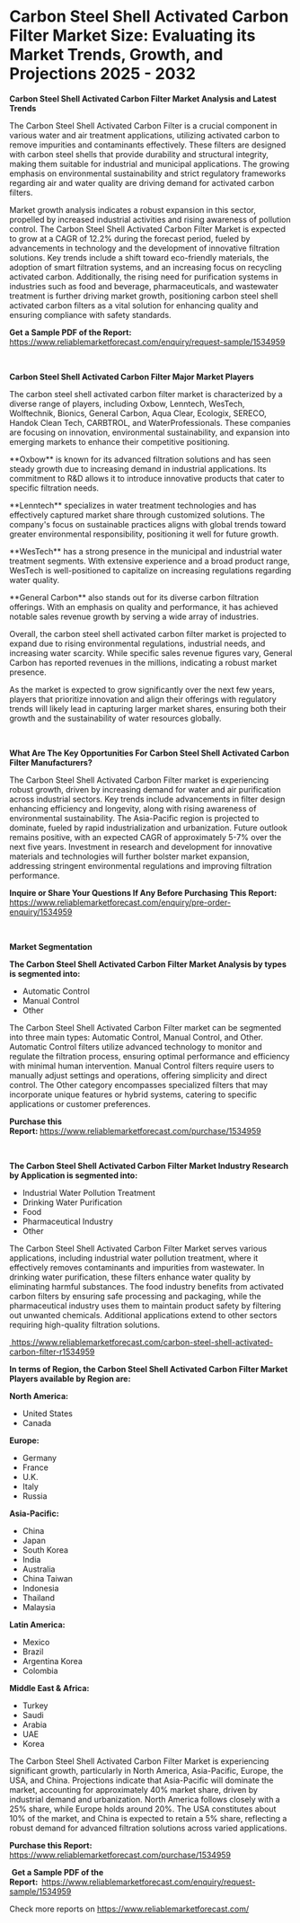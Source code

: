 <p><h1>Carbon Steel Shell Activated Carbon Filter Market Size: Evaluating its Market Trends, Growth, and Projections 2025 - 2032</h1></p><p><strong>Carbon Steel Shell Activated Carbon Filter Market Analysis and Latest Trends</strong></p>
<p><p>The Carbon Steel Shell Activated Carbon Filter is a crucial component in various water and air treatment applications, utilizing activated carbon to remove impurities and contaminants effectively. These filters are designed with carbon steel shells that provide durability and structural integrity, making them suitable for industrial and municipal applications. The growing emphasis on environmental sustainability and strict regulatory frameworks regarding air and water quality are driving demand for activated carbon filters.</p><p>Market growth analysis indicates a robust expansion in this sector, propelled by increased industrial activities and rising awareness of pollution control. The Carbon Steel Shell Activated Carbon Filter Market is expected to grow at a CAGR of 12.2% during the forecast period, fueled by advancements in technology and the development of innovative filtration solutions. Key trends include a shift toward eco-friendly materials, the adoption of smart filtration systems, and an increasing focus on recycling activated carbon. Additionally, the rising need for purification systems in industries such as food and beverage, pharmaceuticals, and wastewater treatment is further driving market growth, positioning carbon steel shell activated carbon filters as a vital solution for enhancing quality and ensuring compliance with safety standards.</p></p>
<p><strong>Get a Sample PDF of the Report:&nbsp;</strong> <a href="https://www.reliablemarketforecast.com/enquiry/request-sample/1534959?utm_campaign=3123&utm_medium=2&utm_source=Github&utm_content=ia&utm_term=11042025&utm_id=carbon-steel-shell-activated-carbon-filter">https://www.reliablemarketforecast.com/enquiry/request-sample/1534959</a></p>
<p>&nbsp;</p>
<p><strong>Carbon Steel Shell Activated Carbon Filter Major Market Players</strong></p>
<p><p>The carbon steel shell activated carbon filter market is characterized by a diverse range of players, including Oxbow, Lenntech, WesTech, Wolftechnik, Bionics, General Carbon, Aqua Clear, Ecologix, SERECO, Handok Clean Tech, CARBTROL, and WaterProfessionals. These companies are focusing on innovation, environmental sustainability, and expansion into emerging markets to enhance their competitive positioning.</p><p>**Oxbow** is known for its advanced filtration solutions and has seen steady growth due to increasing demand in industrial applications. Its commitment to R&D allows it to introduce innovative products that cater to specific filtration needs.</p><p>**Lenntech** specializes in water treatment technologies and has effectively captured market share through customized solutions. The company's focus on sustainable practices aligns with global trends toward greater environmental responsibility, positioning it well for future growth.</p><p>**WesTech** has a strong presence in the municipal and industrial water treatment segments. With extensive experience and a broad product range, WesTech is well-positioned to capitalize on increasing regulations regarding water quality.</p><p>**General Carbon** also stands out for its diverse carbon filtration offerings. With an emphasis on quality and performance, it has achieved notable sales revenue growth by serving a wide array of industries.</p><p>Overall, the carbon steel shell activated carbon filter market is projected to expand due to rising environmental regulations, industrial needs, and increasing water scarcity. While specific sales revenue figures vary, General Carbon has reported revenues in the millions, indicating a robust market presence.</p><p>As the market is expected to grow significantly over the next few years, players that prioritize innovation and align their offerings with regulatory trends will likely lead in capturing larger market shares, ensuring both their growth and the sustainability of water resources globally.</p></p>
<p>&nbsp;</p>
<p><strong>What Are The Key Opportunities For Carbon Steel Shell Activated Carbon Filter Manufacturers?</strong></p>
<p><p>The Carbon Steel Shell Activated Carbon Filter market is experiencing robust growth, driven by increasing demand for water and air purification across industrial sectors. Key trends include advancements in filter design enhancing efficiency and longevity, along with rising awareness of environmental sustainability. The Asia-Pacific region is projected to dominate, fueled by rapid industrialization and urbanization. Future outlook remains positive, with an expected CAGR of approximately 5-7% over the next five years. Investment in research and development for innovative materials and technologies will further bolster market expansion, addressing stringent environmental regulations and improving filtration performance.</p></p>
<p><strong>Inquire or Share Your Questions If Any Before Purchasing This Report:</strong> <a href="https://www.reliablemarketforecast.com/enquiry/pre-order-enquiry/1534959?utm_campaign=3123&utm_medium=2&utm_source=Github&utm_content=ia&utm_term=11042025&utm_id=carbon-steel-shell-activated-carbon-filter">https://www.reliablemarketforecast.com/enquiry/pre-order-enquiry/1534959</a></p>
<p>&nbsp;</p>
<p><strong>Market Segmentation</strong></p>
<p><strong>The Carbon Steel Shell Activated Carbon Filter Market Analysis by types is segmented into:</strong></p>
<p><ul><li>Automatic Control</li><li>Manual Control</li><li>Other</li></ul></p>
<p><p>The Carbon Steel Shell Activated Carbon Filter market can be segmented into three main types: Automatic Control, Manual Control, and Other. Automatic Control filters utilize advanced technology to monitor and regulate the filtration process, ensuring optimal performance and efficiency with minimal human intervention. Manual Control filters require users to manually adjust settings and operations, offering simplicity and direct control. The Other category encompasses specialized filters that may incorporate unique features or hybrid systems, catering to specific applications or customer preferences.</p></p>
<p><strong>Purchase this Report:&nbsp;</strong><a href="https://www.reliablemarketforecast.com/purchase/1534959?utm_campaign=3123&utm_medium=2&utm_source=Github&utm_content=ia&utm_term=11042025&utm_id=carbon-steel-shell-activated-carbon-filter">https://www.reliablemarketforecast.com/purchase/1534959</a></p>
<p>&nbsp;</p>
<p><strong>The Carbon Steel Shell Activated Carbon Filter Market Industry Research by Application is segmented into:</strong></p>
<p><ul><li>Industrial Water Pollution Treatment</li><li>Drinking Water Purification</li><li>Food</li><li>Pharmaceutical Industry</li><li>Other</li></ul></p>
<p><p>The Carbon Steel Shell Activated Carbon Filter Market serves various applications, including industrial water pollution treatment, where it effectively removes contaminants and impurities from wastewater. In drinking water purification, these filters enhance water quality by eliminating harmful substances. The food industry benefits from activated carbon filters by ensuring safe processing and packaging, while the pharmaceutical industry uses them to maintain product safety by filtering out unwanted chemicals. Additional applications extend to other sectors requiring high-quality filtration solutions.</p></p>
<p><a href="https://www.reliablemarketforecast.com/carbon-steel-shell-activated-carbon-filter-r1534959?utm_campaign=3123&utm_medium=2&utm_source=Github&utm_content=ia&utm_term=11042025&utm_id=carbon-steel-shell-activated-carbon-filter">&nbsp;https://www.reliablemarketforecast.com/carbon-steel-shell-activated-carbon-filter-r1534959</a></p>
<p><strong>In terms of Region, the Carbon Steel Shell Activated Carbon Filter Market Players available by Region are:</strong></p>
<p>
    <p> <strong> North America: </strong>
        <ul>
            <li>United States</li>
            <li>Canada</li>
        </ul>
        </p> 
    <p> <strong> Europe: </strong>
        <ul>
            <li>Germany</li>
            <li>France</li>
            <li>U.K.</li>
            <li>Italy</li>
            <li>Russia</li>
        </ul>
        </p> 
    <p> <strong> Asia-Pacific: </strong>
        <ul>
            <li>China</li>
            <li>Japan</li>
            <li>South Korea</li>
            <li>India</li>
            <li>Australia</li>
            <li>China Taiwan</li>
            <li>Indonesia</li>
            <li>Thailand</li>
            <li>Malaysia</li>
        </ul>
        </p> 
    <p> <strong> Latin America: </strong>
        <ul>
            <li>Mexico</li>
            <li>Brazil</li>
            <li>Argentina Korea</li>
            <li>Colombia</li>
        </ul>
        </p> 
    <p> <strong> Middle East & Africa: </strong>
        <ul>
            <li>Turkey</li>
            <li>Saudi</li>
            <li>Arabia</li>
            <li>UAE</li>
            <li>Korea</li>
        </ul>
    </p>
    </p>
<p><p>The Carbon Steel Shell Activated Carbon Filter Market is experiencing significant growth, particularly in North America, Asia-Pacific, Europe, the USA, and China. Projections indicate that Asia-Pacific will dominate the market, accounting for approximately 40% market share, driven by industrial demand and urbanization. North America follows closely with a 25% share, while Europe holds around 20%. The USA constitutes about 10% of the market, and China is expected to retain a 5% share, reflecting a robust demand for advanced filtration solutions across varied applications.</p></p>
<p><strong>Purchase this Report: </strong><a href="https://www.reliablemarketforecast.com/purchase/1534959?utm_campaign=3123&utm_medium=2&utm_source=Github&utm_content=ia&utm_term=11042025&utm_id=carbon-steel-shell-activated-carbon-filter">https://www.reliablemarketforecast.com/purchase/1534959</a></p>
<p>&nbsp;<strong>Get a Sample PDF of the Report:&nbsp;&nbsp;</strong><a href="https://www.reliablemarketforecast.com/enquiry/request-sample/1534959?utm_campaign=3123&utm_medium=2&utm_source=Github&utm_content=ia&utm_term=11042025&utm_id=carbon-steel-shell-activated-carbon-filter">https://www.reliablemarketforecast.com/enquiry/request-sample/1534959</a></p>
<p><strong></strong></p>
<p>Check more reports on <a href="https://www.reliablemarketforecast.com/?utm_campaign=3123&utm_medium=2&utm_source=Github&utm_content=ia&utm_term=11042025&utm_id=carbon-steel-shell-activated-carbon-filter">https://www.reliablemarketforecast.com/</a></p>